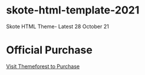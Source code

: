 # skote-html-template-2021
Skote HTML Theme- Latest 28 October 21

# Official Purchase
<a href="https://themeforest.net/item/skote-html-laravel-admin-dashboard-template/25548061">Visit Themeforest to Purchase</a>

